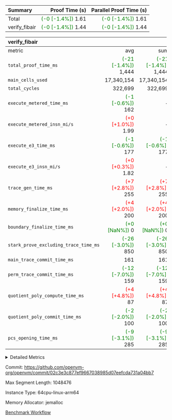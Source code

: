 | Summary | Proof Time (s) | Parallel Proof Time (s) |
|:---|---:|---:|
| Total | <span style='color: green'>(-0 [-1.4%])</span> 1.61 | <span style='color: green'>(-0 [-1.4%])</span> 1.61 |
| verify_fibair | <span style='color: green'>(-0 [-1.4%])</span> 1.44 | <span style='color: green'>(-0 [-1.4%])</span> 1.44 |


| verify_fibair |||||
|:---|---:|---:|---:|---:|
|metric|avg|sum|max|min|
| `total_proof_time_ms ` | <span style='color: green'>(-21 [-1.4%])</span> 1,444 | <span style='color: green'>(-21 [-1.4%])</span> 1,444 | <span style='color: green'>(-21 [-1.4%])</span> 1,444 | <span style='color: green'>(-21 [-1.4%])</span> 1,444 |
| `main_cells_used     ` |  17,340,154 |  17,340,154 |  17,340,154 |  17,340,154 |
| `total_cycles        ` |  322,699 |  322,699 |  322,699 |  322,699 |
| `execute_metered_time_ms` | <span style='color: green'>(-1 [-0.6%])</span> 162 | -          | -          | -          |
| `execute_metered_insn_mi/s` | <span style='color: red'>(+0 [+1.0%])</span> 1.99 | -          | -          | -          |
| `execute_e3_time_ms  ` | <span style='color: green'>(-1 [-0.6%])</span> 177 | <span style='color: green'>(-1 [-0.6%])</span> 177 | <span style='color: green'>(-1 [-0.6%])</span> 177 | <span style='color: green'>(-1 [-0.6%])</span> 177 |
| `execute_e3_insn_mi/s` | <span style='color: red'>(+0 [+0.3%])</span> 1.82 | -          | <span style='color: red'>(+0 [+0.3%])</span> 1.82 | <span style='color: red'>(+0 [+0.3%])</span> 1.82 |
| `trace_gen_time_ms   ` | <span style='color: red'>(+7 [+2.8%])</span> 255 | <span style='color: red'>(+7 [+2.8%])</span> 255 | <span style='color: red'>(+7 [+2.8%])</span> 255 | <span style='color: red'>(+7 [+2.8%])</span> 255 |
| `memory_finalize_time_ms` | <span style='color: red'>(+4 [+2.0%])</span> 200 | <span style='color: red'>(+4 [+2.0%])</span> 200 | <span style='color: red'>(+4 [+2.0%])</span> 200 | <span style='color: red'>(+4 [+2.0%])</span> 200 |
| `boundary_finalize_time_ms` | <span style='color: green'>(+0 [NaN%])</span> 0 | <span style='color: green'>(+0 [NaN%])</span> 0 | <span style='color: green'>(+0 [NaN%])</span> 0 | <span style='color: green'>(+0 [NaN%])</span> 0 |
| `stark_prove_excluding_trace_time_ms` | <span style='color: green'>(-26 [-3.0%])</span> 850 | <span style='color: green'>(-26 [-3.0%])</span> 850 | <span style='color: green'>(-26 [-3.0%])</span> 850 | <span style='color: green'>(-26 [-3.0%])</span> 850 |
| `main_trace_commit_time_ms` |  161 |  161 |  161 |  161 |
| `perm_trace_commit_time_ms` | <span style='color: green'>(-12 [-7.0%])</span> 159 | <span style='color: green'>(-12 [-7.0%])</span> 159 | <span style='color: green'>(-12 [-7.0%])</span> 159 | <span style='color: green'>(-12 [-7.0%])</span> 159 |
| `quotient_poly_compute_time_ms` | <span style='color: red'>(+4 [+4.8%])</span> 87 | <span style='color: red'>(+4 [+4.8%])</span> 87 | <span style='color: red'>(+4 [+4.8%])</span> 87 | <span style='color: red'>(+4 [+4.8%])</span> 87 |
| `quotient_poly_commit_time_ms` | <span style='color: green'>(-2 [-2.0%])</span> 100 | <span style='color: green'>(-2 [-2.0%])</span> 100 | <span style='color: green'>(-2 [-2.0%])</span> 100 | <span style='color: green'>(-2 [-2.0%])</span> 100 |
| `pcs_opening_time_ms ` | <span style='color: green'>(-9 [-3.1%])</span> 285 | <span style='color: green'>(-9 [-3.1%])</span> 285 | <span style='color: green'>(-9 [-3.1%])</span> 285 | <span style='color: green'>(-9 [-3.1%])</span> 285 |



<details>
<summary>Detailed Metrics</summary>

|  | verify_program_compile_ms | total_cells | stark_prove_excluding_trace_time_ms | quotient_poly_compute_time_ms | quotient_poly_commit_time_ms | perm_trace_commit_time_ms | pcs_opening_time_ms | main_trace_commit_time_ms | app proof_time_ms |
| --- | --- | --- | --- | --- | --- | --- | --- | --- |
|  | 7 | 65,536 | 37 | 1 | 6 | 0 | 22 | 7 | 1,455 | 

| air_name | rows | quotient_deg | main_cols | interactions | constraints | cells |
| --- | --- | --- | --- | --- | --- | --- |
| AccessAdapterAir<2> |  | 2 |  | 5 | 12 |  | 
| AccessAdapterAir<4> |  | 2 |  | 5 | 12 |  | 
| AccessAdapterAir<8> |  | 2 |  | 5 | 12 |  | 
| FibonacciAir | 32,768 | 1 | 2 |  | 5 | 65,536 | 
| FriReducedOpeningAir |  | 2 |  | 39 | 71 |  | 
| JalRangeCheckAir |  | 2 |  | 9 | 14 |  | 
| NativePoseidon2Air<BabyBearParameters>, 1> |  | 2 |  | 136 | 572 |  | 
| PhantomAir |  | 2 |  | 3 | 5 |  | 
| ProgramAir |  | 1 |  | 1 | 4 |  | 
| VariableRangeCheckerAir |  | 1 |  | 1 | 4 |  | 
| VmAirWrapper<AluNativeAdapterAir, FieldArithmeticCoreAir> |  | 2 |  | 15 | 27 |  | 
| VmAirWrapper<BranchNativeAdapterAir, BranchEqualCoreAir<1> |  | 2 |  | 11 | 25 |  | 
| VmAirWrapper<NativeAdapterAir<2, 0>, PublicValuesCoreAir> |  | 2 |  | 11 | 29 |  | 
| VmAirWrapper<NativeLoadStoreAdapterAir<1>, NativeLoadStoreCoreAir<1> |  | 2 |  | 15 | 20 |  | 
| VmAirWrapper<NativeLoadStoreAdapterAir<4>, NativeLoadStoreCoreAir<4> |  | 2 |  | 15 | 20 |  | 
| VmAirWrapper<NativeVectorizedAdapterAir<4>, FieldExtensionCoreAir> |  | 2 |  | 15 | 27 |  | 
| VmConnectorAir |  | 2 |  | 5 | 11 |  | 
| VolatileBoundaryAir |  | 2 |  | 7 | 19 |  | 

| group | trace_gen_time_ms | total_proof_time_ms | total_cycles | total_cells | stark_prove_excluding_trace_time_ms | quotient_poly_compute_time_ms | quotient_poly_commit_time_ms | perm_trace_commit_time_ms | pcs_opening_time_ms | memory_finalize_time_ms | main_trace_commit_time_ms | main_cells_used | insns | generate_perm_trace_time_ms_time_ms | fri.log_blowup | execute_metered_time_ms | execute_metered_insn_mi/s | execute_e3_time_ms | execute_e3_insn_mi/s | boundary_finalize_time_ms |
| --- | --- | --- | --- | --- | --- | --- | --- | --- | --- | --- | --- | --- | --- | --- | --- | --- | --- | --- | --- | --- |
| verify_fibair | 255 | 1,444 | 322,699 | 62,474,410 | 850 | 87 | 100 | 159 | 285 | 200 | 161 | 17,340,154 | 322,700 | 54 | 1 | 162 | 1.99 | 177 | 1.82 | 0 | 

| group | air_name | rows | prep_cols | perm_cols | main_cols | cells |
| --- | --- | --- | --- | --- | --- | --- |
| verify_fibair | AccessAdapterAir<2> | 131,072 |  | 16 | 11 | 3,538,944 | 
| verify_fibair | AccessAdapterAir<4> | 65,536 |  | 16 | 13 | 1,900,544 | 
| verify_fibair | AccessAdapterAir<8> | 128 |  | 16 | 17 | 4,224 | 
| verify_fibair | FriReducedOpeningAir | 2,048 |  | 84 | 27 | 227,328 | 
| verify_fibair | JalRangeCheckAir | 32,768 |  | 28 | 12 | 1,310,720 | 
| verify_fibair | NativePoseidon2Air<BabyBearParameters>, 1> | 32,768 |  | 312 | 398 | 23,265,280 | 
| verify_fibair | PhantomAir | 16,384 |  | 12 | 6 | 294,912 | 
| verify_fibair | ProgramAir | 8,192 |  | 8 | 10 | 147,456 | 
| verify_fibair | VariableRangeCheckerAir | 262,144 | 2 | 8 | 1 | 2,359,296 | 
| verify_fibair | VmAirWrapper<AluNativeAdapterAir, FieldArithmeticCoreAir> | 262,144 |  | 36 | 29 | 17,039,360 | 
| verify_fibair | VmAirWrapper<BranchNativeAdapterAir, BranchEqualCoreAir<1> | 32,768 |  | 28 | 23 | 1,671,168 | 
| verify_fibair | VmAirWrapper<NativeLoadStoreAdapterAir<1>, NativeLoadStoreCoreAir<1> | 65,536 |  | 40 | 21 | 3,997,696 | 
| verify_fibair | VmAirWrapper<NativeLoadStoreAdapterAir<4>, NativeLoadStoreCoreAir<4> | 32,768 |  | 40 | 27 | 2,195,456 | 
| verify_fibair | VmAirWrapper<NativeVectorizedAdapterAir<4>, FieldExtensionCoreAir> | 32,768 |  | 36 | 38 | 2,424,832 | 
| verify_fibair | VmConnectorAir | 2 | 1 | 16 | 5 | 42 | 
| verify_fibair | VolatileBoundaryAir | 65,536 |  | 20 | 12 | 2,097,152 | 

| group | trace_height_constraint | weighted_sum | threshold |
| --- | --- | --- | --- |
| verify_fibair | 0 | 1,085,444 | 2,013,265,921 | 
| verify_fibair | 1 | 5,411,200 | 2,013,265,921 | 
| verify_fibair | 2 | 542,722 | 2,013,265,921 | 
| verify_fibair | 3 | 5,476,612 | 2,013,265,921 | 
| verify_fibair | 4 | 65,536 | 2,013,265,921 | 
| verify_fibair | 5 | 12,851,850 | 2,013,265,921 | 

| trace_height_constraint | threshold |
| --- | --- |
| 0 | 2,013,265,921 | 

</details>


Commit: https://github.com/openvm-org/openvm/commit/02c3e3c877ef9667038985d07eefcda731a04bb7

Max Segment Length: 1048476

Instance Type: 64cpu-linux-arm64

Memory Allocator: jemalloc

[Benchmark Workflow](https://github.com/openvm-org/openvm/actions/runs/15907584234)
